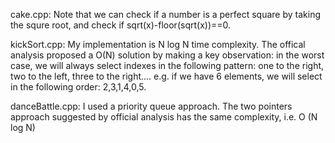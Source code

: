cake.cpp: Note that we can check if a number is a perfect square by taking the squre root, and check if sqrt(x)-floor(sqrt(x))==0. 

kickSort.cpp: My implementation is N log N time complexity. The offical analysis proposed a O(N) solution by making a key observation: in the worst case, we will always select indexes in the following pattern: one to the right, two to the left, three to the right.... e.g. if we have 6 elements, we will select in the following order: 2,3,1,4,0,5.

danceBattle.cpp: I used a priority queue approach. The two pointers approach suggested by official analysis has the same complexity, i.e. O (N log N)
